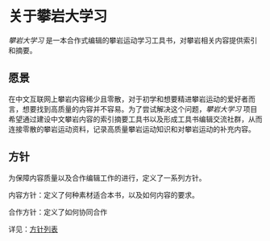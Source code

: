 # 关于攀岩大学习

_攀岩大学习_ 是一本合作式编辑的攀岩运动学习工具书，对攀岩相关内容提供索引和摘要。

## 愿景

在中文互联网上攀岩内容稀少且零散，对于初学和想要精进攀岩运动的爱好者而言，想要找到高质量的内容并不容易。为了尝试解决这个问题，_攀岩大学习_ 项目希望通过建设中文攀岩内容的索引摘要工具书以及形成工具书编辑交流社群，从而连接零散的攀岩运动资料，记录高质量攀岩运动知识和对攀岩运动的补充内容。

## 方针

为保障内容质量以及合作编辑工作的进行，定义了一系列方针。

内容方针：定义了何种素材适合本书，以及如何内容的要求。

合作方针：定义了如何协同合作

详见：[方针列表](fang-zhen-lie-biao/)

